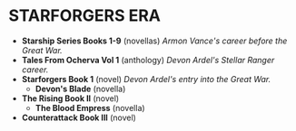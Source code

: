 # STARFORGERS ERA

+ **Starship Series Books 1-9** (novellas) *Armon Vance's career before the Great War.*
+ **Tales From Ocherva Vol 1** (anthology) *Devon Ardel's Stellar Ranger career.*
+ **Starforgers Book 1** (novel) *Devon Ardel's entry into the Great War.*
 	- **Devon's Blade** (novella)
+ **The Rising Book II** (novel)
 	- **The Blood Empress** (novella)
+ **Counterattack Book III** (novel)

